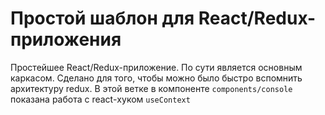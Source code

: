 # Простой шаблон для React/Redux-приложения

Простейшее React/Redux-приложение. По сути является основным каркасом. Сделано для того, чтобы можно было быстро вспомнить архитектуру redux.
В этой ветке в компоненте ```components/console``` показана работа с react-хуком ```useContext```